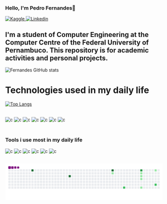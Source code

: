 ### Hello, I'm Pedro Fernandes🫡

[![Kaggle](https://img.shields.io/badge/Kaggle-20BEFF?style=for-the-badge&logo=Kaggle&logoColor=white)
](https://www.kaggle.com/pfernandes17)
[![Linkedin](https://img.shields.io/badge/LinkedIn-0077B5?style=for-the-badge&logo=linkedin&logoColor=white)
](www.linkedin.com/in/pedro-fernandes123)

## I'm a student of Computer Engineering at the Computer Centre of the Federal University of Pernambuco. This repository is for academic activities and personal projects.

![Fernandes GitHub stats](https://github-readme-stats.vercel.app/api?username=PedroFernandesG&show_icons=true&theme=radical)

# Technologies used in my daily life

[![Top Langs](https://github-readme-stats.vercel.app/api/top-langs/?username=PedroFernandesG&layout=pie)](https://github.com/anuraghazra/github-readme-stats)

<div style="display : inline_block"><br/>
  <img align="center" alt = "c" src="https://img.shields.io/badge/C-00599C?style=for-the-badge&logo=c&logoColor=white"/>
  <img align="center" alt = "c" src="https://img.shields.io/badge/C%2B%2B-00599C?style=for-the-badge&logo=c%2B%2B&logoColor=white"/>
  <img align="center" alt = "c" src="https://img.shields.io/badge/Arduino-00979D?style=for-the-badge&logo=Arduino&logoColor=white"/>
  <img align="center" alt = "c" src="https://img.shields.io/badge/Raspberry%20Pi-A22846?style=for-the-badge&logo=Raspberry%20Pi&logoColor=white"/>
  <img align="center" alt = "c" src="https://img.shields.io/badge/GIT-E44C30?style=for-the-badge&logo=git&logoColor=whitee"/>
  <img align="center" alt = "c" src="https://img.shields.io/badge/Ubuntu-E95420?style=for-the-badge&logo=ubuntu&logoColor=white"/>
  <img align="center" alt = "c" src="https://img.shields.io/badge/Python-14354C?style=for-the-badge&logo=python&logoColor=white"/>
  <br>
  <br>

##
  ### Tools i use most in my daily life
   <img align="center" alt = "c" height = "80" width = "80" src="https://cdn.jsdelivr.net/gh/devicons/devicon@latest/icons/jupyter/jupyter-original-wordmark.svg"/>
    <img align="center" alt = "c" height = "80" width = "80" src="https://cdn.jsdelivr.net/gh/devicons/devicon@latest/icons/opengl/opengl-original.svg"/>
    <img align="center" alt = "c" height = "80" width = "80" src="https://cdn.jsdelivr.net/gh/devicons/devicon@latest/icons/linux/linux-original.svg"/>
    <img align="center" alt = "c" height = "80" width = "80" src="https://cdn.jsdelivr.net/gh/devicons/devicon@latest/icons/tensorflow/tensorflow-original.svg"/>
    <img align="center" alt = "c" height = "80" width = "80" src="https://cdn.jsdelivr.net/gh/devicons/devicon@latest/icons/pytorch/pytorch-plain-wordmark.svg"/>
    <img align="center" alt = "c" height = "80" width = "80" src="https://cdn.jsdelivr.net/gh/devicons/devicon@latest/icons/numpy/numpy-original-wordmark.svg"/>
    
   
</div>

## 

 ![snake gif](https://github.com/PedroFernandesG/PedroFernandesG/blob/output/github-contribution-grid-snake.gif)


